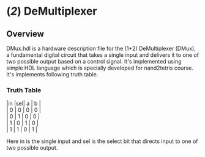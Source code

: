 #  (*2*) DeMultiplexer
## Overview

DMux.hdl is a hardware description file for the (1*2) DeMultiplexer (DMux), a fundamental digital circuit that takes a single input and delivers it to one of two possible output based on a control signal. It's implemented using simple HDL language which is specially developed for nand2tetris course. It's implements following truth table.

### Truth Table

|in |sel| a | b |   
| 0 | 0 | 0 | 0 |   
| 0 | 1 | 0 | 0 |   
| 1 | 0 | 1 | 0 |   
| 1 | 1 | 0 | 1 |


Here in is the single input and sel is the select bit that directs input to one of two possible output.


